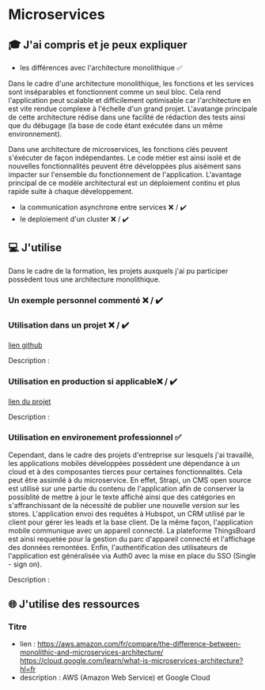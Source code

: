 # Microservices

## 🎓 J'ai compris et je peux expliquer

- les différences avec l'architecture monolithique ✅

Dans le cadre d'une architecture monolithique, les fonctions et les services sont inséparables et fonctionnent comme un seul bloc. Cela rend l'application peut scalable et difficilement optimisable car l'architecture en est vite rendue complexe à l'échelle d'un grand projet. L'avatange principale de cette architecture rédise dans une facilité de rédaction des tests ainsi que du débugage (la base de code étant exécutée dans un même environnement).

Dans une architecture de microservices, les fonctions clés peuvent s'éxécuter de façon indépendantes. Le code métier est ainsi isolé et de nouvelles fonctionnalités peuvent être développées plus aisément sans impacter sur l'ensemble du fonctionnement de l'application. L'avantage principal de ce modèle architectural est un déploiement continu et plus rapide suite à chaque développement.

- la communication asynchrone entre services ❌ / ✔️
- le deploiement d'un cluster ❌ / ✔️

## 💻 J'utilise

Dans le cadre de la formation, les projets auxquels j'ai pu participer possèdent tous une architecture monolithique.

### Un exemple personnel commenté ❌ / ✔️

### Utilisation dans un projet ❌ / ✔️

[lien github](...)

Description :

### Utilisation en production si applicable❌ / ✔️

[lien du projet](...)

Description :

### Utilisation en environement professionnel ✅

Cependant, dans le cadre des projets d'entreprise sur lesquels j'ai travaillé, les applications mobiles développées possédent une dépendance à un cloud et à des composantes tierces pour certaines fonctionnalités. Cela peut être assimilé à du microservice.
En effet, Strapi, un CMS open source est utilisé sur une partie du contenu de l'application afin de conserver la possiblité de mettre à jour le texte affiché ainsi que des catégories en s'affranchissant de la nécessité de publier une nouvelle version sur les stores.
L'application envoi des requêtes à Hubspot, un CRM utilisé par le client pour gérer les leads et la base client.
De la même façon, l'application mobile communique avec un appareil connecté. La plateforme ThingsBoard est ainsi requetée pour la gestion du parc d'appareil connecté et l'affichage des données remontées.
Enfin, l'authentification des utilisateurs de l'application est généralisée via Auth0 avec la mise en place du SSO (Single - sign on).

Description :

## 🌐 J'utilise des ressources

### Titre

- lien : https://aws.amazon.com/fr/compare/the-difference-between-monolithic-and-microservices-architecture/
  https://cloud.google.com/learn/what-is-microservices-architecture?hl=fr
- description : AWS (Amazon Web Service) et Google Cloud
